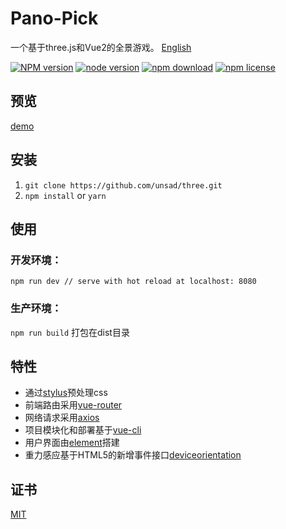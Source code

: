 # Pano-Pick

一个基于three.js和Vue2的全景游戏。 [English](./README.md)

[![NPM version][npm-image]][npm-url]
[![node version][node-image]][node-url]
[![npm download][download-image]][download-url]
[![npm license][license-image]][download-url]

[npm-image]: https://img.shields.io/npm/v/package.json.svg?style=flat-square
[npm-url]: https://npmjs.org/package/package.json
[node-image]: https://img.shields.io/badge/node.js-%3E=_6.0-green.svg?style=flat-square
[node-url]: http://nodejs.org/download/
[download-image]: https://img.shields.io/npm/dm/package.json.svg?style=flat-square
[download-url]: https://npmjs.org/package/package.json
[license-image]: https://img.shields.io/npm/l/package.json.svg

## 预览

[demo](sweetalkto.me/three/dist/index.html)

## 安装

1. `git clone https://github.com/unsad/three.git`
2. `npm install` or `yarn`

## 使用

### 开发环境：

`npm run dev // serve with hot reload at localhost: 8080`

### 生产环境：

`npm run build` 打包在dist目录

## 特性

* 通过[stylus](https://github.com/stylus/stylus)预处理css
* 前端路由采用[vue-router](https://github.com/vuejs/vue-router)
* 网络请求采用[axios](https://github.com/mzabriskie/axios)
* 项目模块化和部署基于[vue-cli](https://github.com/vuejs/vue-cli)
* 用户界面由[element](https://github.com/ElemeFE/element)搭建
* 重力感应基于HTML5的新增事件接口[deviceorientation](https://developer.mozilla.org/zh-CN/docs/Web/API/Detecting_device_orientation)

## 证书

[MIT](https://opensource.org/licenses/MIT)
